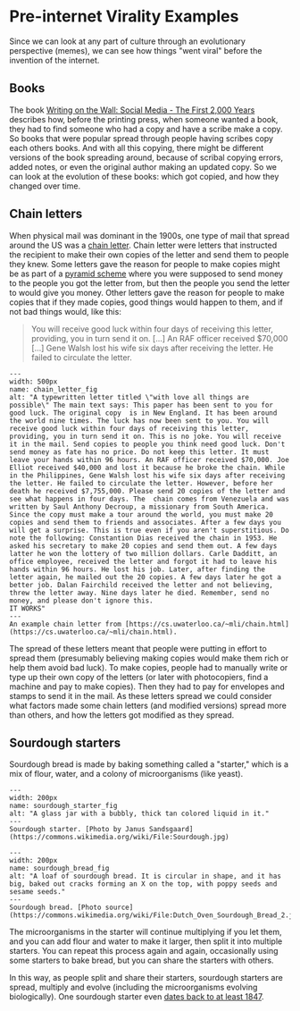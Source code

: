 # Pre-internet Virality Examples
Since we can look at any part of culture through an evolutionary perspective (memes), we can see how things "went viral" before the invention of the internet.

## Books
The book [Writing on the Wall: Social Media - The First 2,000 Years](https://www.amazon.com/Writing-Wall-Social-Media-First/dp/1620402831) describes how, before the printing press, when someone wanted a book, they had to find someone who had a copy and have a scribe make a copy. So books that were popular spread through people having scribes copy each others books. And with all this copying, there might be different versions of the book spreading around, because of scribal copying errors, added notes, or even the original author making an updated copy. So we can look at the evolution of these books: which got copied, and how they changed over time.


## Chain letters
When physical mail was dominant in the 1900s, one type of mail that spread around the US was a [chain letter](https://en.wikipedia.org/wiki/Chain_letter). Chain letter were letters that instructed the recipient to make their own copies of the letter and send them to people they knew. Some letters gave the reason for people to make copies might be as part of a [pyramid scheme](https://en.wikipedia.org/wiki/Pyramid_scheme) where you were supposed to send money to the people you got the letter from, but then the people you send the letter to would give you money. Other letters gave the reason for people to make copies that if they made copies, good things would happen to them, and if not bad things would, like this:
> You will receive good luck within four days of receiving this letter, providing, you in turn send it on. [...] An RAF officer received $70,000 [...] Gene Walsh lost his wife six days after receiving the letter. He failed to circulate the letter.

```{figure} chain_letter.png
---
width: 500px
name: chain_letter_fig
alt: "A typewritten letter titled \"with love all things are possible\" The main text says: This paper has been sent to you for good luck. The original copy  is in New England. It has been around the world nine times. The luck has now been sent to you. You will receive good luck within four days of receiving this letter, providing, you in turn send it on. This is no joke. You will receive it in the mail. Send copies to people you think need good luck. Don't send money as fate has no price. Do not keep this letter. It must leave your hands within 96 hours. An RAF officer received $70,000. Joe Elliot received $40,000 and lost it because he broke the chain. While in the Philippines, Gene Walsh lost his wife six days after receiving the letter. He failed to circulate the letter. However, before her death he received $7,755,000. Please send 20 copies of the letter and see what happens in four days. The  chain comes from Venezuela and was written by Saul Anthony Decroup, a missionary from South America. Since the copy must make a tour around the world, you must make 20 copies and send them to friends and associates. After a few days you will get a surprise. This is true even if you aren't superstitious. Do note the following: Constantion Dias received the chain in 1953. He asked his secretary to make 20 copies and send them out. A few days latter he won the lottery of two million dollars. Carle Dadditt, an office employee, received the letter and forgot it had to leave his hands within 96 hours. He lost his job. Later, after finding the letter again, he mailed out the 20 copies. A few days later he got a better job. Dalan Fairchild received the letter and not believing, threw the letter away. Nine days later he died. Remember, send no money, and please don't ignore this.
IT WORKS"
---
An example chain letter from [https://cs.uwaterloo.ca/~mli/chain.html](https://cs.uwaterloo.ca/~mli/chain.html).
```

The spread of these letters meant that people were putting in effort to spread them (presumably believing making copies would make them rich or help them avoid bad luck). To make copies, people had to manually write or type up their own copy of the letters (or later with photocopiers, find a machine and pay to make copies). Then they had to pay for envelopes and stamps to send it in the mail. As these letters spread we could consider what factors made some chain letters (and modified versions) spread more than others, and how the letters got modified as they spread.



## Sourdough starters
Sourdough bread is made by baking something called a "starter," which is a mix of flour, water, and a colony of microorganisms (like yeast).

  ```{figure} sourdough_starter.png
  ---
  width: 200px
  name: sourdough_starter_fig
  alt: "A glass jar with a bubbly, thick tan colored liquid in it."
  ---
  Sourdough starter. [Photo by Janus Sandsgaard](https://commons.wikimedia.org/wiki/File:Sourdough.jpg)
  ```

  ```{figure} sourdough_bread.jpg
  ---
  width: 200px
  name: sourdough_bread_fig
  alt: "A loaf of sourdough bread. It is circular in shape, and it has big, baked out cracks forming an X on the top, with poppy seeds and sesame seeds."
  ---
  Sourdough bread. [Photo source](https://commons.wikimedia.org/wiki/File:Dutch_Oven_Sourdough_Bread_2.jpg)
  ```

The microorganisms in the starter will continue multiplying if you let them, and you can add flour and water to make it larger, then split it into multiple starters. You can repeat this process again and again, occasionally using some starters to bake bread, but you can share the starters with others.

In this way, as people split and share their starters, sourdough starters are spread, multiply and evolve (including the microorganisms evolving biologically). One sourdough starter even [dates back to at least 1847](https://en.wikipedia.org/wiki/Carl_Griffith%27s_sourdough_starter).
